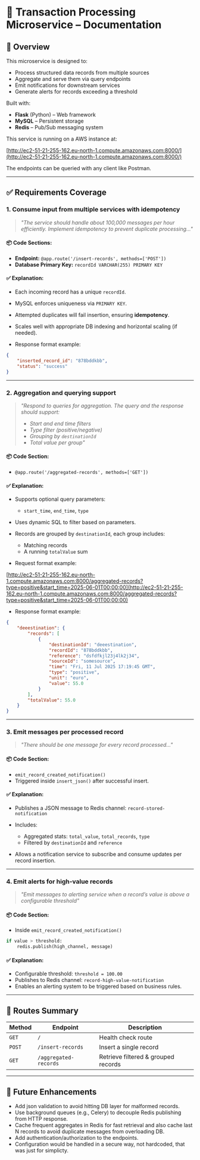 # 🧾 Transaction Processing Microservice – Documentation

## 📌 Overview

This microservice is designed to:

* Process structured data records from multiple sources
* Aggregate and serve them via query endpoints
* Emit notifications for downstream services
* Generate alerts for records exceeding a threshold

Built with:

* **Flask** (Python) – Web framework
* **MySQL** – Persistent storage
* **Redis** – Pub/Sub messaging system

This service is running on a AWS instance at:

[http://ec2-51-21-255-162.eu-north-1.compute.amazonaws.com:8000/](http://ec2-51-21-255-162.eu-north-1.compute.amazonaws.com:8000/)

The endpoints can be queried with any client like Postman.

---

## ✅ Requirements Coverage

### 1. **Consume input from multiple services with idempotency**

> *"The service should handle about 100,000 messages per hour efficiently. Implement idempotency to prevent duplicate processing..."*

#### 📦 Code Sections:

* **Endpoint:** `@app.route('/insert-records', methods=['POST'])`
* **Database Primary Key:** `recordId VARCHAR(255) PRIMARY KEY`

#### ✅ Explanation:

* Each incoming record has a unique `recordId`.
* MySQL enforces uniqueness via `PRIMARY KEY`.
* Attempted duplicates will fail insertion, ensuring **idempotency**.
* Scales well with appropriate DB indexing and horizontal scaling (if needed).

* Response format example:

```json
{
    "inserted_record_id": "878bddkbb",
    "status": "success"
}
```

---

### 2. **Aggregation and querying support**

> *"Respond to queries for aggregation. The query and the response should support:*
>
> * *Start and end time filters*
> * *Type filter (positive/negative)*
> * *Grouping by `destinationId`*
> * *Total value per group"*

#### 📦 Code Section:

* `@app.route('/aggregated-records', methods=['GET'])`

#### ✅ Explanation:

* Supports optional query parameters:

  * `start_time`, `end_time`, `type`
* Uses dynamic SQL to filter based on parameters.
* Records are grouped by `destinationId`, each group includes:

  * Matching records
  * A running `totalValue` sum
* Request format example:

[http://ec2-51-21-255-162.eu-north-1.compute.amazonaws.com:8000/aggregated-records?type=positive&start_time=2025-06-01T00:00:00](http://ec2-51-21-255-162.eu-north-1.compute.amazonaws.com:8000/aggregated-records?type=positive&start_time=2025-06-01T00:00:00)

* Response format example:

```json
{
    "deeestination": {
        "records": [
            {
                "destinationId": "deeestination",
                "recordId": "878bddkbb",
                "reference": "dsfdfkjl23j4lk2j34",
                "sourceId": "somesource",
                "time": "Fri, 11 Jul 2025 17:19:45 GMT",
                "type": "positive",
                "unit": "euro",
                "value": 55.0
            }
        ],
        "totalValue": 55.0
    }
}
```

---

### 3. **Emit messages per processed record**

> *"There should be one message for every record processed..."*

#### 📦 Code Section:

* `emit_record_created_notification()`
* Triggered inside `insert_json()` after successful insert.

#### ✅ Explanation:

* Publishes a JSON message to Redis channel: `record-stored-notification`
* Includes:

  * Aggregated stats: `total_value`, `total_records`, `type`
  * Filtered by `destinationId` and `reference`
* Allows a notification service to subscribe and consume updates per record insertion.

---

### 4. **Emit alerts for high-value records**

> *"Emit messages to alerting service when a record’s value is above a configurable threshold"*

#### 📦 Code Section:

* Inside `emit_record_created_notification()`

```python
if value > threshold:
    redis.publish(high_channel, message)
```

#### ✅ Explanation:

* Configurable threshold: `threshold = 100.00`
* Publishes to Redis channel: `record-high-value-notification`
* Enables an alerting system to be triggered based on business rules.

---

## 📌 Routes Summary

| Method | Endpoint              | Description                         |
| ------ | --------------------- | ----------------------------------- |
| `GET`  | `/`                   | Health check route                  |
| `POST` | `/insert-records`     | Insert a single record              |
| `GET`  | `/aggregated-records` | Retrieve filtered & grouped records |

---

## 🧪 Future Enhancements

* Add json validation to avoid hitting DB layer for malformed records.
* Use background queues (e.g., Celery) to decouple Redis publishing from HTTP response.
* Cache frequent aggregates in Redis for fast retrieval and also cache last N records to avoid duplicate messages from overloading DB.
* Add authentication/authorization to the endpoints.
* Configuration would be handled in a secure way, not hardcoded, that was just for simplicty.



